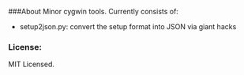 ###About
Minor cygwin tools. Currently consists of:

- setup2json.py: convert the setup format into JSON via giant hacks

### License:

MIT Licensed.
